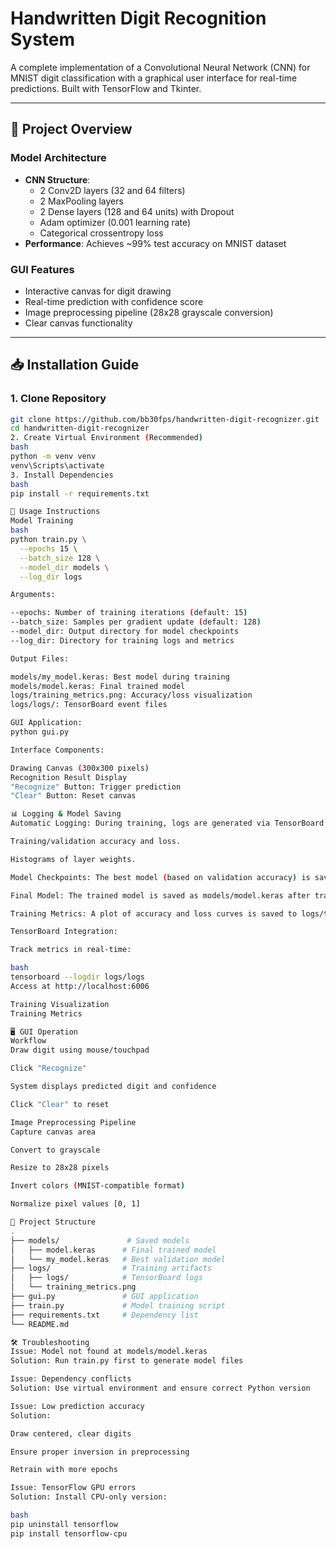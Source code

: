 # Handwritten Digit Recognition System

A complete implementation of a Convolutional Neural Network (CNN) for MNIST digit classification with a graphical user interface for real-time predictions. Built with TensorFlow and Tkinter.

---

## 🌟 Project Overview

### Model Architecture
- **CNN Structure**:
  - 2 Conv2D layers (32 and 64 filters)
  - 2 MaxPooling layers
  - 2 Dense layers (128 and 64 units) with Dropout
  - Adam optimizer (0.001 learning rate)
  - Categorical crossentropy loss
- **Performance**: Achieves ~99% test accuracy on MNIST dataset

### GUI Features
- Interactive canvas for digit drawing
- Real-time prediction with confidence score
- Image preprocessing pipeline (28x28 grayscale conversion)
- Clear canvas functionality

---

## 📥 Installation Guide

### 1. Clone Repository
```bash
git clone https://github.com/bb30fps/handwritten-digit-recognizer.git
cd handwritten-digit-recognizer
2. Create Virtual Environment (Recommended)
bash
python -m venv venv
venv\Scripts\activate
3. Install Dependencies
bash
pip install -r requirements.txt

🚀 Usage Instructions
Model Training
bash
python train.py \
  --epochs 15 \
  --batch_size 128 \
  --model_dir models \
  --log_dir logs

Arguments:

--epochs: Number of training iterations (default: 15)
--batch_size: Samples per gradient update (default: 128)
--model_dir: Output directory for model checkpoints
--log_dir: Directory for training logs and metrics

Output Files:

models/my_model.keras: Best model during training
models/model.keras: Final trained model
logs/training_metrics.png: Accuracy/loss visualization
logs/logs/: TensorBoard event files

GUI Application:
python gui.py

Interface Components:

Drawing Canvas (300x300 pixels)
Recognition Result Display
"Recognize" Button: Trigger prediction
"Clear" Button: Reset canvas

📊 Logging & Model Saving
Automatic Logging: During training, logs are generated via TensorBoard and stored in logs/logs/. These include:

Training/validation accuracy and loss.

Histograms of layer weights.

Model Checkpoints: The best model (based on validation accuracy) is saved to models/my_model.keras.

Final Model: The trained model is saved as models/model.keras after training completes.

Training Metrics: A plot of accuracy and loss curves is saved to logs/training_metrics.png.

TensorBoard Integration:

Track metrics in real-time:

bash
tensorboard --logdir logs/logs
Access at http://localhost:6006

Training Visualization
Training Metrics

🖥️ GUI Operation
Workflow
Draw digit using mouse/touchpad

Click "Recognize"

System displays predicted digit and confidence

Click "Clear" to reset

Image Preprocessing Pipeline
Capture canvas area

Convert to grayscale

Resize to 28x28 pixels

Invert colors (MNIST-compatible format)

Normalize pixel values [0, 1]

📂 Project Structure
.
├── models/               # Saved models
│   ├── model.keras      # Final trained model
│   └── my_model.keras   # Best validation model
├── logs/                # Training artifacts
│   ├── logs/            # TensorBoard logs
│   └── training_metrics.png
├── gui.py               # GUI application
├── train.py             # Model training script
├── requirements.txt     # Dependency list
└── README.md

🛠 Troubleshooting
Issue: Model not found at models/model.keras
Solution: Run train.py first to generate model files

Issue: Dependency conflicts
Solution: Use virtual environment and ensure correct Python version

Issue: Low prediction accuracy
Solution:

Draw centered, clear digits

Ensure proper inversion in preprocessing

Retrain with more epochs

Issue: TensorFlow GPU errors
Solution: Install CPU-only version:

bash
pip uninstall tensorflow
pip install tensorflow-cpu
